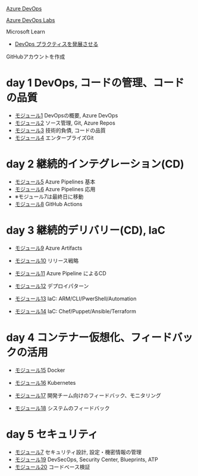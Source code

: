 [Azure DevOps](https://azure.microsoft.com/ja-jp/services/devops/)

[Azure DevOps Labs](https://azuredevopslabs.com/)

Microsoft Learn
- [DevOps プラクティスを発展させる](https://docs.microsoft.com/ja-jp/learn/paths/evolve-your-devops-practices/)

GitHubアカウントを作成


# day 1 DevOps, コードの管理、コードの品質

- [モジュール1](mod01.md) DevOpsの概要, Azure DevOps
- [モジュール2](mod02.md) ソース管理, Git, Azure Repos
- [モジュール3](mod03.md) 技術的負債, コードの品質
- [モジュール4](mod04.md) エンタープライズGit

# day 2 継続的インテグレーション(CD)

- [モジュール5](mod05.md) Azure Pipelines 基本
- [モジュール6](mod06.md) Azure Pipelines 応用
- ※モジュール7は最終日に移動
- [モジュール8](mod08.md) GitHub Actions

# day 3 継続的デリバリー(CD), IaC

- [モジュール9](mod09.md) Azure Artifacts
- [モジュール10](mod10.md) リリース戦略
- [モジュール11](mod11.md) Azure Pipeline によるCD
- [モジュール12](mod12.md) デプロイパターン

- [モジュール13](mod13.md) IaC: ARM/CLI/PwerShell/Automation
- [モジュール14](mod14.md) IaC: Chef/Puppet/Ansible/Terraform

# day 4 コンテナー仮想化、フィードバックの活用

- [モジュール15](mod15.md) Docker
- [モジュール16](mod16.md) Kubernetes

- [モジュール17](mod17.md) 開発チーム向けのフィードバック、モニタリング
- [モジュール18](mod18.md) システムのフィードバック

# day 5 セキュリティ

- [モジュール7](mod07.md) セキュリティ設計, 設定・機密情報の管理
- [モジュール19](mod19.md) DevSecOps, Security Center, Blueprints, ATP
- [モジュール20](mod20.md) コードベース検証
